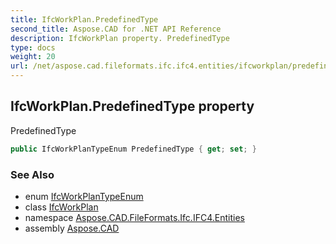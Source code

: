 ```yaml
---
title: IfcWorkPlan.PredefinedType
second_title: Aspose.CAD for .NET API Reference
description: IfcWorkPlan property. PredefinedType
type: docs
weight: 20
url: /net/aspose.cad.fileformats.ifc.ifc4.entities/ifcworkplan/predefinedtype/
---
```

## IfcWorkPlan.PredefinedType property

PredefinedType

```csharp
public IfcWorkPlanTypeEnum PredefinedType { get; set; }
```

### See Also

* enum [IfcWorkPlanTypeEnum](../../../aspose.cad.fileformats.ifc.ifc4.types/ifcworkplantypeenum/)
* class [IfcWorkPlan](../)
* namespace [Aspose.CAD.FileFormats.Ifc.IFC4.Entities](../../ifcworkplan/)
* assembly [Aspose.CAD](../../../)


